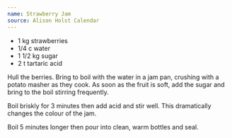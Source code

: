 ```yaml
---
name: Strawberry Jam
source: Alison Holst Calendar
---
```


* 1 kg strawberries
* 1/4 c water
* 1 1/2 kg sugar
* 2 t tartaric acid

Hull the berries.  Bring to boil with the water in a jam pan, crushing with a potato masher as they cook.  As soon as the fruit is soft, add the sugar and bring to the boil stirring frequently.  

Boil briskly for 3 minutes then add acid and stir well.   This dramatically changes the colour of the jam.

Boil 5 minutes longer then pour into clean, warm bottles and seal.

